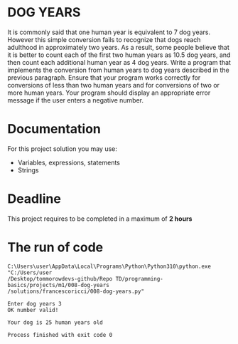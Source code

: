 # DOG YEARS

It is commonly said that one human year is equivalent to 7 dog years. 
However this simple conversion fails to recognize that dogs reach adulthood in approximately two years. 
As a result, some people believe that it is better to count each of the first two human years as 10.5 dog years, and then count each additional human year as 4 dog
years.
Write a program that implements the conversion from human years to dog years described in the previous paragraph. 
Ensure that your program works correctly for conversions of less than two human years and for conversions of two or more human years. 
Your program should display an appropriate error message if the user enters a negative number.

# Documentation

For this project solution you may use:

- Variables, expressions, statements
- Strings

# Deadline

This project requires to be completed in a maximum of **2 hours**

# The run of code

```
C:\Users\user\AppData\Local\Programs\Python\Python310\python.exe "C:/Users/user
/Desktop/tommorowdevs-github/Repo TD/programming-basics/projects/m1/008-dog-years
/solutions/francescoricci/008-dog-years.py"

Enter dog years 3
OK number valid!

Your dog is 25 human years old

Process finished with exit code 0

```
